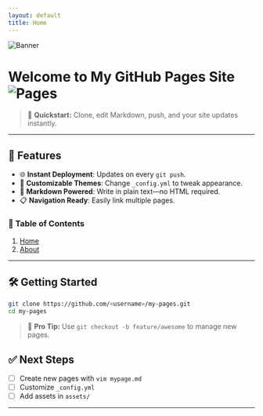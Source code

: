 ```yaml
---
layout: default
title: Home
---
```

![Banner](https://images.stockcake.com/public/c/2/0/c20678c5-0625-4538-ae69-84e1077f28e1_large/curious-black-cat-stockcake.jpg)

# Welcome to My GitHub Pages Site ![Pages](https://img.shields.io/badge/GitHub-Pages-blue)

> 🚀 **Quickstart:** Clone, edit Markdown, push, and your site updates instantly.

---

## 🚩 Features

- 🌐 **Instant Deployment**: Updates on every `git push`.
- 🎨 **Customizable Themes**: Change `_config.yml` to tweak appearance.
- 📄 **Markdown Powered**: Write in plain text—no HTML required.
- 📋 **Navigation Ready**: Easily link multiple pages.

### 📑 Table of Contents

1. [Home](index.html)
2. [About](about.html)

---

## 🛠 Getting Started

```bash
git clone https://github.com/<username>/my-pages.git
cd my-pages
```

> 🔧 **Pro Tip:** Use `git checkout -b feature/awesome` to manage new pages.

## ✅ Next Steps

- [ ] Create new pages with `vim mypage.md`
- [ ] Customize `_config.yml`
- [ ] Add assets in `assets/`

---

[^1]: Markdown is awesome! See [GitHub Markdown Guide](https://guides.github.com/features/mastering-markdown/).

